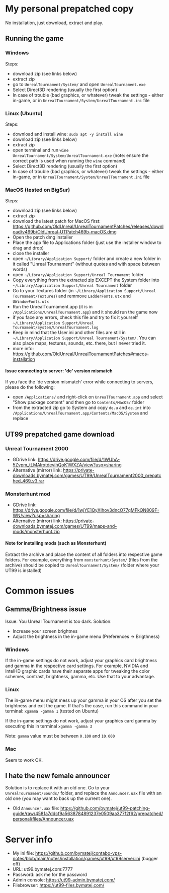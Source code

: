 # My personal prepatched copy
No installation, just download, extract and play. 


## Running the game
### Windows
Steps: 
- download zip (see links below)
- extract zip
- go to `UnrealTournament/System/` and open `UnrealTournament.exe`
- Select Direct3D rendering (usually the first option)
- In case of trouble (bad graphics, or whatever) tweak the settings - either in-game, or in `UnrealTournament/System/UnrealTournament.ini` file

### Linux (Ubuntu)
Steps: 
- download and install wine: `sudo apt -y install wine`
- download zip (see links below)
- extract zip
- open terminal and run `wine UnrealTournament/System/UnrealTournament.exe` (note: ensure the correct path is used when running the `wine` command)
- Select Direct3D rendering (usually the first option)
- In case of trouble (bad graphics, or whatever) tweak the settings - either in-game, or in `UnrealTournament/System/UnrealTournament.ini` file

### MacOS (tested on BigSur)
Steps:
- download zip (see links below)
- extract zip
- download the latest patch for MacOS first: https://github.com/OldUnreal/UnrealTournamentPatches/releases/download/v469b/OldUnreal-UTPatch469b-macOS.dmg
- Open the patch dmg installer
- Place the app file to Applications folder (just use the installer window to drag and drop)
- close the installer
- open `~/Library/Application Support/` folder and create a new folder in it called "Unreal Tournament" (without quotes and with space between words)
- open `~/Library/Application Support/Unreal Tournament` folder
- Copy everything from the extracted zip EXCEPT the System folder into `~/Library/Application Support/Unreal Tournament` folder
- Go to your Textures folder (in `~/Library/Application Support/Unreal Tournament/Textures`) and remmove `LadderFonts.utx` and `UWindowFonts.utx`
- Run the UnrealTournament.app (it is in `/Applications/UnrealTournament.app`) and it should run the game now
- if you face any errors, check this file and try to fix it yourself `~/Library/Application Support/Unreal Tournament/System/UnrealTournament.log`
- Keep in mind that the User.ini and other files are still in `~/Library/Application Support/Unreal Tournament/System/`. You can also place maps, textures, sounds, etc. there, but I never tried it.
- more info: https://github.com/OldUnreal/UnrealTournamentPatches#macos-installation

#### Issue connecting to server: 'de' version mismatch
If you face the 'de version mismatch' error while connecting to servers, please do the following:
- open `/Applications/` and right-click on `UnrealTournament.app` and select "Show package content" and then go to `Contents/MacOS/` folder
- from the extracted zip go to System and copy `de.u` and `de.int` into `/Applications/UnrealTournament.app/Contents/MacOS/System` and replace


## UT99 prepatched game download
### Unreal Tournament 2000
- GDrive link: https://drive.google.com/file/d/1WUhA-5Zvpm_tLMAlrxtdevihQoK1WXZA/view?usp=sharing
- Alternative (mirror) link: https://private-downloads.bymatej.com/games/UT99/UnrealTournament2000_prepatched_469_v3.rar

### Monsterhunt mod
- GDrive link: https://drive.google.com/file/d/1wjYE1QyXIhov3dncO77qMFkQN809F-WN/view?usp=sharing
- Alternative (mirror) link: https://private-downloads.bymatej.com/games/UT99/maps-and-mods/monsterhunt.zip

#### Note for installing mods (such as Monsterhunt)
Extract the archive and place the content of all folders into respective game folders. 
For example, everything from `monsterhunt/System/` (files from the archive) should be copied to `UnrealTournament/System/` (folder where your UT99 is installed)


# Common issues

## Gamma/Brightness issue
Issue: You Unreal Tournament is too dark. 
Solution: 
- Increase your screen brightnes
- Adjust the brightness in the in-game menu (Preferences -> Brigthness)

### Windows
If the in-game settings do not work, adjust your graphics card brightness and gamma in the respective card settings. For example, NVIDIA and IntelHD graphic cards have their separate apps for tweaking the color schemes, contrast, brightness, gamma, etc. Use that to your advantage.

### Linux
The in-game menu might mess up your gamma in your OS after you set the brightness and exit the game. If that's the case, run this command in your terminal: `xgamma -gamma 1` (tested on Ubuntu)

If the in-game settings do not work, adjust your graphics card gamma by executing this in terminal `xgamma -gamma 3`

Note: `gamma` value must be between `0.100` and `10.000`

### Mac
Seem to work OK.

## I hate the new female announcer
Solution is to replace it with an old one.
Go to your `UnrealTournament/Sounds/` folder, and replace the `Announcer.uax` file with an old one (you may want to back up the current one).
- Old `Announcer.uax` file: https://github.com/bymatej/ut99-patching-guide/raw/4581a7ddcf9a5638784891237e0509aa377f2f62/prepatched/personal/files/Announcer.uax

# Server info
- My ini file: https://github.com/bymatej/contabo-vps-notes/blob/main/notes/installation/games/ut99/ut99server.ini (bugger off)
- URL: ut99.bymatej.com:7777
- Password: ask me for the password
- Admin console: https://ut99-admin.bymatej.com/
- Filebrowser: https://ut99-files.bymatej.com/

